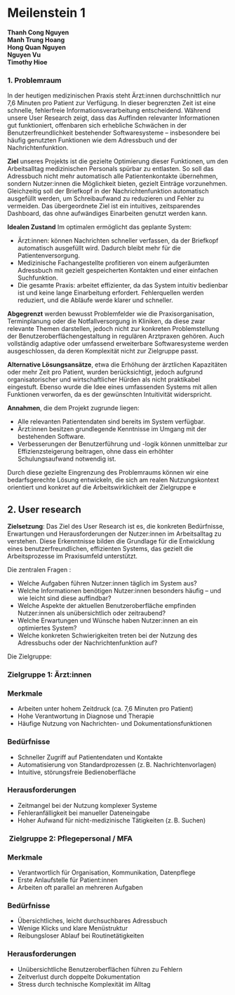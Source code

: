# Meilenstein 1
**Thanh Cong Nguyen**   
**Manh Trung Hoang**  
**Hong Quan Nguyen**  
**Nguyen Vu**  
**Timothy Hioe**

### 1. Problemraum

In der heutigen medizinischen Praxis steht Ärzt:innen durchschnittlich nur 7,6 Minuten pro Patient zur Verfügung. In dieser begrenzten Zeit ist eine schnelle, fehlerfreie Informationsverarbeitung entscheidend. Während unsere User Research zeigt, dass das Auffinden relevanter Informationen gut funktioniert, offenbaren sich erhebliche Schwächen in der Benutzerfreundlichkeit bestehender Softwaresysteme – insbesondere bei häufig genutzten Funktionen wie dem Adressbuch und der Nachrichtenfunktion.

**Ziel** unseres Projekts ist die gezielte Optimierung dieser Funktionen, um den Arbeitsalltag medizinischen Personals spürbar zu entlasten. So soll das Adressbuch nicht mehr automatisch alle Patientenkontakte übernehmen, sondern Nutzer:innen die Möglichkeit bieten, gezielt Einträge vorzunehmen. Gleichzeitig soll der Briefkopf in der Nachrichtenfunktion automatisch ausgefüllt werden, um Schreibaufwand zu reduzieren und Fehler zu vermeiden. Das übergeordnete Ziel ist ein intuitives, zeitsparendes Dashboard, das ohne aufwändiges Einarbeiten genutzt werden kann.

**Idealen Zustand**
Im optimalen ermöglicht das geplante System:
- Ärzt:innen: können Nachrichten schneller verfassen, da der Briefkopf automatisch ausgefüllt wird. Dadurch bleibt mehr für die Patientenversorgung.
- Medizinische Fachangestellte profitieren von einem aufgeräumten Adressbuch mit gezielt gespeicherten Kontakten und einer einfachen Suchfunktion.
- Die gesamte Praxis: arbeitet effizienter, da das System intuitiv bedienbar ist und keine lange Einarbeitung erfordert. Fehlerquellen werden reduziert, und die Abläufe werde klarer und schneller.

**Abgegrenzt** werden bewusst Problemfelder wie die Praxisorganisation, Terminplanung oder die Notfallversorgung in Kliniken, da diese zwar relevante Themen darstellen, jedoch nicht zur konkreten Problemstellung der Benutzeroberflächengestaltung in regulären Arztpraxen gehören. Auch vollständig adaptive oder umfassend erweiterbare Softwaresysteme werden ausgeschlossen, da deren Komplexität nicht zur Zielgruppe passt.

**Alternative Lösungsansätze**, etwa die Erhöhung der ärztlichen Kapazitäten oder mehr Zeit pro Patient, wurden berücksichtigt, jedoch aufgrund organisatorischer und wirtschaftlicher Hürden als nicht praktikabel eingestuft. Ebenso wurde die Idee eines umfassenden Systems mit allen Funktionen verworfen, da es der gewünschten Intuitivität widerspricht.

**Annahmen**, die dem Projekt zugrunde liegen:
- Alle relevanten Patientendaten sind bereits im System verfügbar.
- Ärzt:innen besitzen grundlegende Kenntnisse im Umgang mit der bestehenden Software.
- Verbesserungen der Benutzerführung und -logik können unmittelbar zur Effizienzsteigerung beitragen, ohne dass ein erhöhter Schulungsaufwand notwendig ist.

Durch diese gezielte Eingrenzung des Problemraums können wir eine bedarfsgerechte Lösung entwickeln, die sich am realen Nutzungskontext orientiert und konkret auf die Arbeitswirklichkeit der Zielgruppe e

## 2. User research

**Zielsetzung**:
Das Ziel des User Research ist es, die konkreten Bedürfnisse, Erwartungen und Herausforderungen der Nutzer:innen im Arbeitsalltag zu verstehen. Diese Erkenntnisse bilden die Grundlage für die Entwicklung eines benutzerfreundlichen, effizienten Systems, das gezielt die Arbeitsprozesse im Praxisumfeld unterstützt.

Die zentralen Fragen :
* Welche Aufgaben führen Nutzer:innen täglich im System aus?
* Welche Informationen benötigen Nutzer:innen besonders häufig – und wie leicht sind diese auffindbar?
* Welche Aspekte der aktuellen Benutzeroberfläche empfinden Nutzer:innen als unübersichtlich oder zeitraubend?
* Welche Erwartungen und Wünsche haben Nutzer:innen an ein optimiertes System?
* Welche konkreten Schwierigkeiten treten bei der Nutzung des Adressbuchs oder der Nachrichtenfunktion auf?

Die Zielgruppe:

###  Zielgruppe 1: Ärzt:innen

### Merkmale
- Arbeiten unter hohem Zeitdruck (ca. 7,6 Minuten pro Patient)
- Hohe Verantwortung in Diagnose und Therapie
- Häufige Nutzung von Nachrichten- und Dokumentationsfunktionen

### Bedürfnisse
- Schneller Zugriff auf Patientendaten und Kontakte
- Automatisierung von Standardprozessen (z. B. Nachrichtenvorlagen)
- Intuitive, störungsfreie Bedienoberfläche

### Herausforderungen
- Zeitmangel bei der Nutzung komplexer Systeme
- Fehleranfälligkeit bei manueller Dateneingabe
- Hoher Aufwand für nicht-medizinische Tätigkeiten (z. B. Suchen)

### ️ Zielgruppe 2: Pflegepersonal / MFA

### Merkmale
- Verantwortlich für Organisation, Kommunikation, Datenpflege
- Erste Anlaufstelle für Patient:innen
- Arbeiten oft parallel an mehreren Aufgaben

### Bedürfnisse
- Übersichtliches, leicht durchsuchbares Adressbuch
- Wenige Klicks und klare Menüstruktur
- Reibungsloser Ablauf bei Routinetätigkeiten

### Herausforderungen
- Unübersichtliche Benutzeroberflächen führen zu Fehlern
- Zeitverlust durch doppelte Dokumentation
- Stress durch technische Komplexität im Alltag
